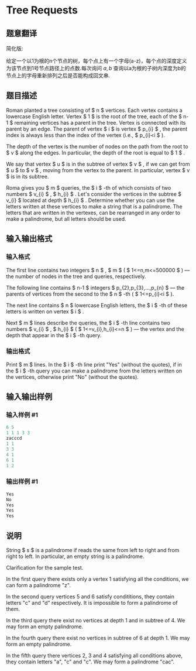 # Tree Requests

## 题意翻译

简化版:

给定一个以1为根的n个节点的树，每个点上有一个字母(a-z)，每个点的深度定义为该节点到1号节点路径上的点数.每次询问 $a,b$ 查询以a为根的子树内深度为b的节点上的字母重新排列之后是否能构成回文串.

## 题目描述

Roman planted a tree consisting of $ n $ vertices. Each vertex contains a lowercase English letter. Vertex $ 1 $ is the root of the tree, each of the $ n-1 $ remaining vertices has a parent in the tree. Vertex is connected with its parent by an edge. The parent of vertex $ i $ is vertex $ p_{i} $ , the parent index is always less than the index of the vertex (i.e., $ p_{i}&lt;i $ ).

The depth of the vertex is the number of nodes on the path from the root to $ v $ along the edges. In particular, the depth of the root is equal to $ 1 $ .

We say that vertex $ u $ is in the subtree of vertex $ v $ , if we can get from $ u $ to $ v $ , moving from the vertex to the parent. In particular, vertex $ v $ is in its subtree.

Roma gives you $ m $ queries, the $ i $ -th of which consists of two numbers $ v_{i} $ , $ h_{i} $ . Let's consider the vertices in the subtree $ v_{i} $ located at depth $ h_{i} $ . Determine whether you can use the letters written at these vertices to make a string that is a palindrome. The letters that are written in the vertexes, can be rearranged in any order to make a palindrome, but all letters should be used.

## 输入输出格式

### 输入格式

The first line contains two integers $ n $ , $ m $ ( $ 1<=n,m<=500000 $ ) — the number of nodes in the tree and queries, respectively.

The following line contains $ n-1 $ integers $ p_{2},p_{3},...,p_{n} $ — the parents of vertices from the second to the $ n $ -th ( $ 1<=p_{i}&lt;i $ ).

The next line contains $ n $ lowercase English letters, the $ i $ -th of these letters is written on vertex $ i $ .

Next $ m $ lines describe the queries, the $ i $ -th line contains two numbers $ v_{i} $ , $ h_{i} $ ( $ 1<=v_{i},h_{i}<=n $ ) — the vertex and the depth that appear in the $ i $ -th query.

### 输出格式

Print $ m $ lines. In the $ i $ -th line print "Yes" (without the quotes), if in the $ i $ -th query you can make a palindrome from the letters written on the vertices, otherwise print "No" (without the quotes).

## 输入输出样例

### 输入样例 #1

```cpp
6 5
1 1 1 3 3
zacccd
1 1
3 3
4 1
6 1
1 2

```
### 输出样例 #1

```cpp
Yes
No
Yes
Yes
Yes

```
## 说明

String $ s $ is a palindrome if reads the same from left to right and from right to left. In particular, an empty string is a palindrome.

Clarification for the sample test.

In the first query there exists only a vertex 1 satisfying all the conditions, we can form a palindrome "z".

In the second query vertices 5 and 6 satisfy condititions, they contain letters "с" and "d" respectively. It is impossible to form a palindrome of them.

In the third query there exist no vertices at depth 1 and in subtree of 4. We may form an empty palindrome.

In the fourth query there exist no vertices in subtree of 6 at depth 1. We may form an empty palindrome.

In the fifth query there vertices 2, 3 and 4 satisfying all conditions above, they contain letters "a", "c" and "c". We may form a palindrome "cac".

